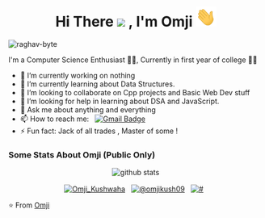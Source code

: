 

<h1 align="Center">  Hi There <img src="https://media.giphy.com/media/WUlplcMpOCEmTGBtBW/giphy.gif" width="40px"> , I'm Omji <img src="https://raw.githubusercontent.com/ABSphreak/ABSphreak/master/gifs/Hi.gif" width="40px" /> </h1>
<p align="left"> <img src="https://komarev.com/ghpvc/?username=omji0909" alt="raghav-byte" /> </p>

I'm a Computer Science Enthusiast  👨‍💻, Currently in first year of college 👨‍🎓

- 🔭 I’m currently working on nothing  
- 🌱 I’m currently learning about Data Structures.
- 👯 I’m looking to collaborate on Cpp projects and Basic Web Dev stuff
- 🤔 I’m looking for help in learning about DSA and JavaScript.
- 💬 Ask me about anything and everything 
- 📫 How to reach me: &nbsp;&nbsp;[![Gmail Badge](https://img.shields.io/badge/-Gmail-c14438?style=flat-square&logo=Gmail&logoColor=white&link=mailto:shuklaraghav321.com)](mailto:omjimaurayo09@gmail.com)
- ⚡ Fun fact: Jack of all trades , Master of some ! 


### Some Stats About Omji (Public Only)
<p align="center" >
<img alt=" github stats" src="https://github-readme-stats.vercel.app/api?username=omji0909&show_icons=true&theme=merko"  > </p>


<p align="center">
<a href="https://www.linkedin.com/in/omji-kushwaha/" target="_blank"><img align="center" src="https://cdn.jsdelivr.net/npm/simple-icons@3.1.0/icons/linkedin.svg" alt="Omji_Kushwaha" height="25" width="25" /></a>&nbsp;&nbsp;
<a href="https://twitter.com/omjikush09" target="_blank"><img align="center" src="https://cdn.jsdelivr.net/npm/simple-icons@3.0.1/icons/twitter.svg" alt="@omjikush09" height="25" width="25" /></a>&nbsp;&nbsp;
<!-- <a href="https://dev.to/omji0909" target="_blank"><img align="center" src="https://cdn.jsdelivr.net/npm/simple-icons@3.0.1/icons/dev-dot-to.svg" alt="@omji" height="25" width="25" /></a> &nbsp;&nbsp; -->
<a href="#" target="_blank"><img align="center" src="https://cdn.jsdelivr.net/npm/simple-icons@3.0.1/icons/instagram.svg" alt="#" height="25" width="25" /></a>&nbsp;&nbsp;
</p>


⭐️ From [Omji](https://github.com/omji0909)

